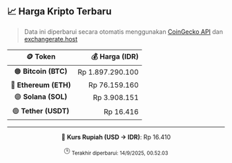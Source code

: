 

<!-- HARGA_KRIPTO -->
## 📈 Harga Kripto Terbaru

> Data ini diperbarui secara otomatis menggunakan [CoinGecko API](https://www.coingecko.com/) dan [exchangerate.host](https://exchangerate.host/)

<div align="center">

| 🪙 Token | 💰 Harga (IDR) |
|:------:|---------------:|
| 🟠 **Bitcoin (BTC)**   | Rp 1.897.290.100 |
| 🔵 **Ethereum (ETH)**  | Rp 76.159.160 |
| 🟣 **Solana (SOL)**    | Rp 3.908.151 |
| 🟢 **Tether (USDT)**   | Rp 16.416 |

---

💱 **Kurs Rupiah (USD → IDR)**: Rp 16.410

🕒 <sub>Terakhir diperbarui: 14/9/2025, 00.52.03</sub>

</div>
<!-- /HARGA_KRIPTO -->